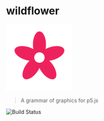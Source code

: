 # wildflower
![wildflower](wildflower.png)
> A grammar of graphics for p5.js

![Build Status](https://github.com/nickmcintyre/wildflower/actions/workflows/ci.yml/badge.svg)
